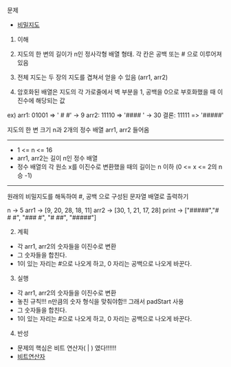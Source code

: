 문제
- [비밀지도](https://programmers.co.kr/learn/courses/30/lessons/17681)


1. 이해

1. 지도의 한 변의 길이가 n인 정사각형 배열 형태.
각 칸은 공백 또는 # 으로 이루어져 있음
2. 전체 지도는 두 장의 지도를 겹쳐서 얻을 수 있음 (arr1, arr2)
3. 암호화된 배열은 지도의 각 가로줄에서 벽 부분을 1, 공백을 0으로 부호화했을 때 이진수에 해당되는 값

ex)
arr1: 01001 => ' #  #' -> 9
arr2: 11110 => '#### ' -> 30
결론: 11111 => '#####'

지도의 한 변 크기 n과 2개의 정수 배열 arr1, arr2 들어옴

---
- 1 <= n <= 16
- arr1, arr2는 길이 n인 정수 배열
- 정수 배열의 각 원소 x를 이진수로 변환했을 때의 길이는 n 이하
(0 <= x <= 2의 n승 -1)
---

원래의 비밀지도를 해독하여 #, 공백 으로 구성된 문자열 배열로 출력하기

n -> 5
arr1 -> [9, 20, 28, 18, 11]
arr2 -> [30, 1, 21, 17, 28]
print -> ["#####","# # #", "### #", "# ##", "#####"]

2. 계획
- 각 arr1, arr2의 숫자들을 이진수로 변환
- 그 숫자들을 합친다.
- 1이 있는 자리는 #으로 나오게 하고, 0 자리는 공백으로 나오게 바꾼다.

3. 실행
- 각 arr1, arr2의 숫자들을 이진수로 변환
- 놓친 규칙!!! n만큼의 숫자 형식을 맞춰야함!! 그래서 padStart 사용
- 그 숫자들을 합친다.
- 1이 있는 자리는 #으로 나오게 하고, 0 자리는 공백으로 나오게 바꾼다.


4. 반성
- 문제의 핵심은 비트 연산자( | ) 였다!!!!!!
- [비트연산자](https://developer.mozilla.org/ko/docs/Web/JavaScript/Guide/Expressions_and_Operators#%EB%B9%84%ED%8A%B8_%EC%97%B0%EC%82%B0%EC%9E%90)
